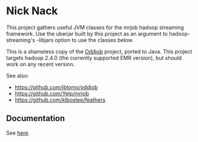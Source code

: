 # Nick Nack

This project gathers useful JVM classes for the mrjob hadoop streaming
framework.  Use the uberjar built by this project as an argument to
hadoop-streaming's -libjars option to use the classes below.

This is a shameless copy of the [Oddjob](https://github.com/jblomo/oddjob) project, ported to Java.  This
project targets hadoop 2.4.0 (the currently supported EMR  version), but should work on any recent version.

See also:

* https://github.com/jblomo/oddjob
* https://github.com/Yelp/mrjob  
* https://github.com/klbostee/feathers  

## Documentation

See [here](http://empiricalresults.github.io/nicknack/).

